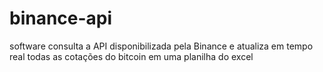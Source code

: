 # binance-api
software consulta a API disponibilizada pela Binance e atualiza em tempo real todas as cotações do bitcoin em uma planilha do excel
